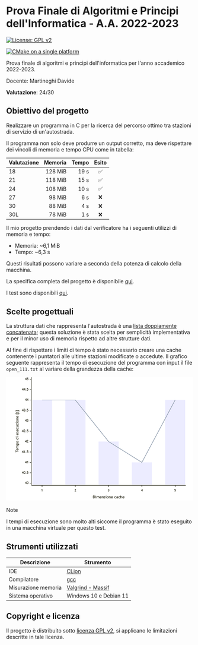 # Prova Finale di Algoritmi e Principi dell'Informatica - A.A. 2022-2023

[![License: GPL v2](https://img.shields.io/badge/License-GPL_v2-blue.svg)](https://github.com/ale-polimi/progetto-API-2023/blob/master/LICENSE)

[![CMake on a single platform](https://github.com/ale-polimi/progetto-API-2023/actions/workflows/cmake-single-platform.yml/badge.svg)](https://github.com/ale-polimi/progetto-API-2023/actions/workflows/cmake-single-platform.yml)

Prova finale di algoritmi e principi dell'informatica per l'anno accademico 2022-2023.

Docente: Martineghi Davide

**Valutazione**: 24/30

## Obiettivo del progetto

Realizzare un programma in C per la ricerca del percorso ottimo tra stazioni di servizio di un'autostrada.

Il programma non solo deve produrre un output corretto, ma deve rispettare dei vincoli di memoria e tempo CPU come in tabella:

| Valutazione | Memoria | Tempo |       Esito        |
|-------------|--------:|------:|:------------------:|
| 18          | 128 MiB | 19 s  | :white_check_mark: |
| 21          | 118 MiB | 15 s  | :white_check_mark: |
| 24          | 108 MiB | 10 s  | :white_check_mark: |
| 27          |  98 MiB |  6 s  |        :x:         |
| 30          |  88 MiB |  4 s  |        :x:         |
| 30L         |  78 MiB |  1 s  |        :x:         |

Il mio progetto prendendo i dati dal verificatore ha i seguenti utilizzi di memoria e tempo:

- Memoria: ~6,1 MiB
- Tempo: ~6,3 s

Questi risultati possono variare a seconda della potenza di calcolo della macchina.

La specifica completa del progetto è disponibile [qui](https://github.com/ale-polimi/progetto-API-2023/blob/master/documents/Specifica_2022-2023.pdf).

I test sono disponibili [qui](https://github.com/ale-polimi/progetto-API-2023/blob/master/documents/open_tests).

## Scelte progettuali

La struttura dati che rappresenta l'autostrada è una [lista doppiamente concatenata](https://it.wikipedia.org/wiki/Lista_concatenata#Liste_doppiamente_concatenate); questa soluzione è stata scelta per semplicità implementativa e per il minor uso di memoria rispetto ad altre strutture dati.

Al fine di rispettare i limiti di tempo è stato necessario creare una cache contenente i puntatori alle ultime stazioni modificate o accedute. Il grafico seguente rappresenta il tempo di esecuzione del programma con input il file `open_111.txt` al variare della grandezza della cache:

![alt text](https://github.com/ale-polimi/progetto-API-2023/blob/master/mermaid-diagram-2024-02-24-223609.png)

> [!NOTE]
> I tempi di esecuzione sono molto alti siccome il programma è stato eseguito in una macchina virtuale per questo test.

## Strumenti utilizzati

| Descrizione         | Strumento                                  |
|---------------------|--------------------------------------------|
| IDE                 | [CLion](https://www.jetbrains.com/clion/)  |
| Compilatore         | [gcc](https://gcc.gnu.org/)                |
| Misurazione memoria | [Valgrind - Massif](https://valgrind.org/) |
| Sistema operativo   | Windows 10 e Debian 11                     |

## Copyright e licenza

Il progetto è distribuito sotto [licenza GPL v2](https://github.com/ale-polimi/progetto-API-2023/blob/master/LICENSE), si applicano le limitazioni descritte in tale licenza.